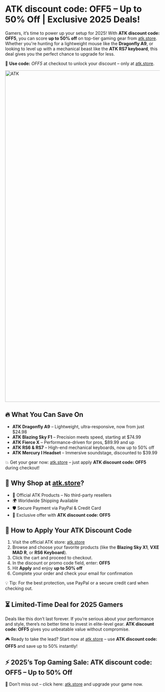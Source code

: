 <h1>ATK discount code: OFF5 – Up to 50% Off | Exclusive 2025 Deals!</h1>
<p>Gamers, it’s time to power up your setup for 2025! With <strong>ATK discount code: OFF5</strong>, you can score <strong>up to 50% off</strong> on top-tier gaming gear from <a href="https://www.atk.store/?ref=getdiscount" target="_blank">atk.store</a>. Whether you're hunting for a lightweight mouse like the <strong>Dragonfly A9</strong>, or looking to level up with a mechanical beast like the <strong>ATK RS7 keyboard</strong>, this deal gives you the perfect chance to upgrade for less.</p>
<p>🎯 <strong>Use code:</strong> <em>OFF5</em> at checkout to unlock your discount – only at <a href="https://www.atk.store/?ref=getdiscount" target="_blank">atk.store</a>.</p>
<img src="https://images.mirror-media.xyz/publication-images/qi95RlQ9WkppzJsSMtjQZ.png?height=315&width=630" alt="ATK" width="1080">
<h2>🔥 What You Can Save On</h2>
<ul>
<li><strong>ATK Dragonfly A9</strong> – Lightweight, ultra-responsive, now from just $24.98</li>
<li><strong>ATK Blazing Sky F1</strong> – Precision meets speed, starting at $74.99</li>
<li><strong>ATK Fierce X</strong> – Performance-driven for pros, $89.99 and up</li>
<li><strong>ATK RS6 & RS7</strong> – High-end mechanical keyboards, now up to 50% off</li>
<li><strong>ATK Mercury I Headset</strong> – Immersive soundstage, discounted to $39.99</li>
</ul>
<p>💥 Get your gear now: <a href="https://www.atk.store/?ref=getdiscount" target="_blank">atk.store</a> – just apply <strong>ATK discount code: OFF5</strong> during checkout!</p>
<h2>🚀 Why Shop at <a href="https://www.atk.store/?ref=getdiscount" target="_blank">atk.store</a>?</h2>
<ul>
<li>💯 Official ATK Products – No third-party resellers</li>
<li>🌍 Worldwide Shipping Available</li>
<li>🛡️ Secure Payment via PayPal & Credit Card</li>
<li>🎁 Exclusive offer with <strong>ATK discount code: OFF5</strong></li>
</ul>
<h2>🛒 How to Apply Your ATK Discount Code</h2>
<ol>
<li>Visit the official ATK store: <a href="https://www.atk.store/?ref=getdiscount" target="_blank">atk.store</a></li>
<li>Browse and choose your favorite products (like the <strong>Blazing Sky X1</strong>, <strong>VXE MAD R</strong>, or <strong>RS6 Keyboard</strong>).</li>
<li>Click the cart and proceed to checkout.</li>
<li>In the discount or promo code field, enter: <strong>OFF5</strong></li>
<li>Hit <strong>Apply</strong> and enjoy <strong>up to 50% off</strong></li>
<li>Complete your order and check your email for confirmation</li>
</ol>
<p>💡 Tip: For the best protection, use PayPal or a secure credit card when checking out.</p>
<h2>⏳ Limited-Time Deal for 2025 Gamers</h2>
<p>Deals like this don’t last forever. If you’re serious about your performance and style, there’s no better time to invest in elite-level gear. <strong>ATK discount code: OFF5</strong> gives you unbeatable value without compromise.</p>
<p>🎮 Ready to take the lead? Start now at <a href="https://www.atk.store/?ref=getdiscount" target="_blank">atk.store</a> – use <strong>ATK discount code: OFF5</strong> and save up to 50% instantly!</p>
<h2>⚡ 2025’s Top Gaming Sale: ATK discount code: OFF5 – Up to 50% Off</h2>
<p>🚀 Don’t miss out – click here: <a href="https://www.atk.store/?ref=getdiscount" target="_blank">atk.store</a> and upgrade your game now.</p>
</body>
</html>
